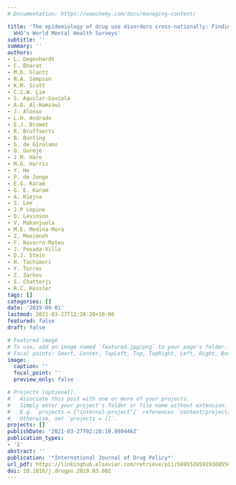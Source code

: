 ```yaml
---
# Documentation: https://wowchemy.com/docs/managing-content/

title: 'The epidemiology of drug use disorders cross-nationally: Findings from the
  WHO’s World Mental Health Surveys'
subtitle: ''
summary: ''
authors:
- L. Degenhardt
- C. Bharat
- M.D. Glantz
- N.A. Sampson
- K.M. Scott
- C.C.W. Lim
- S. Aguilar-Gaxiola
- A.O. Al-Hamzawi
- J. Alonso
- L.H. Andrade
- E.J. Bromet
- R. Bruffaerts
- B. Bunting
- G. de Girolamo
- O. Gureje
- J.M. Haro
- M.G. Harris
- Y. He
- P. de Jonge
- E.G. Karam
- G. E. Karam
- A. Kiejna
- S. Lee
- J.P Lepine
- D. Levinson
- V. Makanjuola
- M.E. Medina-Mora
- Z. Mneimneh
- F. Navarro-Mateu
- J. Posada-Villa
- D.J. Stein
- H. Tachimori
- Y. Torres
- Z. Zarkov
- S. Chatterji
- R.C. Kessler
tags: []
categories: []
date: '2019-09-01'
lastmod: 2021-03-27T12:28:20+10:00
featured: false
draft: false

# Featured image
# To use, add an image named `featured.jpg/png` to your page's folder.
# Focal points: Smart, Center, TopLeft, Top, TopRight, Left, Right, BottomLeft, Bottom, BottomRight.
image:
  caption: ''
  focal_point: ''
  preview_only: false

# Projects (optional).
#   Associate this post with one or more of your projects.
#   Simply enter your project's folder or file name without extension.
#   E.g. `projects = ["internal-project"]` references `content/project/deep-learning/index.md`.
#   Otherwise, set `projects = []`.
projects: []
publishDate: '2021-03-27T02:28:19.898446Z'
publication_types:
- '2'
abstract: ''
publication: '*International Journal of Drug Policy*'
url_pdf: https://linkinghub.elsevier.com/retrieve/pii/S0955395919300556
doi: 10.1016/j.drugpo.2019.03.002
---
```

